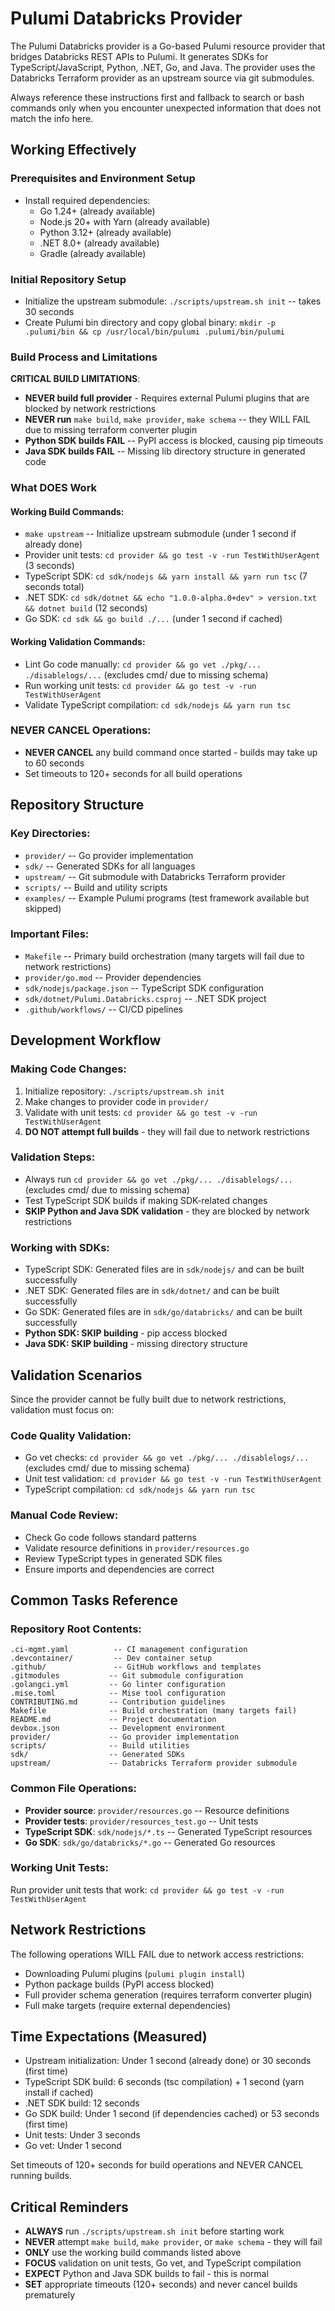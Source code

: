 # Pulumi Databricks Provider

The Pulumi Databricks provider is a Go-based Pulumi resource provider that bridges Databricks REST APIs to Pulumi. It generates SDKs for TypeScript/JavaScript, Python, .NET, Go, and Java. The provider uses the Databricks Terraform provider as an upstream source via git submodules.

Always reference these instructions first and fallback to search or bash commands only when you encounter unexpected information that does not match the info here.

## Working Effectively

### Prerequisites and Environment Setup
- Install required dependencies:
  - Go 1.24+ (already available)
  - Node.js 20+ with Yarn (already available)
  - Python 3.12+ (already available) 
  - .NET 8.0+ (already available)
  - Gradle (already available)

### Initial Repository Setup
- Initialize the upstream submodule: `./scripts/upstream.sh init` -- takes 30 seconds
- Create Pulumi bin directory and copy global binary: `mkdir -p .pulumi/bin && cp /usr/local/bin/pulumi .pulumi/bin/pulumi`

### Build Process and Limitations

**CRITICAL BUILD LIMITATIONS**:
- **NEVER build full provider** - Requires external Pulumi plugins that are blocked by network restrictions
- **NEVER run** `make build`, `make provider`, `make schema` -- they WILL FAIL due to missing terraform converter plugin
- **Python SDK builds FAIL** -- PyPI access is blocked, causing pip timeouts
- **Java SDK builds FAIL** -- Missing lib directory structure in generated code

### What DOES Work

#### Working Build Commands:
- `make upstream` -- Initialize upstream submodule (under 1 second if already done)
- Provider unit tests: `cd provider && go test -v -run TestWithUserAgent` (3 seconds)
- TypeScript SDK: `cd sdk/nodejs && yarn install && yarn run tsc` (7 seconds total)
- .NET SDK: `cd sdk/dotnet && echo "1.0.0-alpha.0+dev" > version.txt && dotnet build` (12 seconds) 
- Go SDK: `cd sdk && go build ./...` (under 1 second if cached)

#### Working Validation Commands:
- Lint Go code manually: `cd provider && go vet ./pkg/... ./disablelogs/...` (excludes cmd/ due to missing schema)
- Run working unit tests: `cd provider && go test -v -run TestWithUserAgent`
- Validate TypeScript compilation: `cd sdk/nodejs && yarn run tsc`

### NEVER CANCEL Operations:
- **NEVER CANCEL** any build command once started - builds may take up to 60 seconds
- Set timeouts to 120+ seconds for all build operations

## Repository Structure

### Key Directories:
- `provider/` -- Go provider implementation
- `sdk/` -- Generated SDKs for all languages
- `upstream/` -- Git submodule with Databricks Terraform provider
- `scripts/` -- Build and utility scripts
- `examples/` -- Example Pulumi programs (test framework available but skipped)

### Important Files:
- `Makefile` -- Primary build orchestration (many targets will fail due to network restrictions)
- `provider/go.mod` -- Provider dependencies
- `sdk/nodejs/package.json` -- TypeScript SDK configuration
- `sdk/dotnet/Pulumi.Databricks.csproj` -- .NET SDK project
- `.github/workflows/` -- CI/CD pipelines

## Development Workflow

### Making Code Changes:
1. Initialize repository: `./scripts/upstream.sh init`
2. Make changes to provider code in `provider/`
3. Validate with unit tests: `cd provider && go test -v -run TestWithUserAgent`
4. **DO NOT attempt full builds** - they will fail due to network restrictions

### Validation Steps:
- Always run `cd provider && go vet ./pkg/... ./disablelogs/...` (excludes cmd/ due to missing schema)
- Test TypeScript SDK builds if making SDK-related changes
- **SKIP Python and Java SDK validation** - they are blocked by network restrictions

### Working with SDKs:
- TypeScript SDK: Generated files are in `sdk/nodejs/` and can be built successfully
- .NET SDK: Generated files are in `sdk/dotnet/` and can be built successfully  
- Go SDK: Generated files are in `sdk/go/databricks/` and can be built successfully
- **Python SDK: SKIP building** - pip access blocked
- **Java SDK: SKIP building** - missing directory structure

## Validation Scenarios

Since the provider cannot be fully built due to network restrictions, validation must focus on:

### Code Quality Validation:
- Go vet checks: `cd provider && go vet ./pkg/... ./disablelogs/...` (excludes cmd/ due to missing schema)
- Unit test validation: `cd provider && go test -v -run TestWithUserAgent`
- TypeScript compilation: `cd sdk/nodejs && yarn run tsc`

### Manual Code Review:
- Check Go code follows standard patterns
- Validate resource definitions in `provider/resources.go`
- Review TypeScript types in generated SDK files
- Ensure imports and dependencies are correct

## Common Tasks Reference

### Repository Root Contents:
```
.ci-mgmt.yaml          -- CI management configuration
.devcontainer/         -- Dev container setup  
.github/               -- GitHub workflows and templates
.gitmodules           -- Git submodule configuration
.golangci.yml         -- Go linter configuration
.mise.toml            -- Mise tool configuration
CONTRIBUTING.md       -- Contribution guidelines
Makefile              -- Build orchestration (many targets fail)
README.md             -- Project documentation
devbox.json           -- Development environment
provider/             -- Go provider implementation
scripts/              -- Build utilities
sdk/                  -- Generated SDKs
upstream/             -- Databricks Terraform provider submodule
```

### Common File Operations:
- **Provider source**: `provider/resources.go` -- Resource definitions
- **Provider tests**: `provider/resources_test.go` -- Unit tests  
- **TypeScript SDK**: `sdk/nodejs/*.ts` -- Generated TypeScript resources
- **Go SDK**: `sdk/go/databricks/*.go` -- Generated Go resources

### Working Unit Tests:
Run provider unit tests that work: `cd provider && go test -v -run TestWithUserAgent`

## Network Restrictions

The following operations WILL FAIL due to network access restrictions:
- Downloading Pulumi plugins (`pulumi plugin install`)
- Python package builds (PyPI access blocked)
- Full provider schema generation (requires terraform converter plugin)
- Full make targets (require external dependencies)

## Time Expectations (Measured)

- Upstream initialization: Under 1 second (already done) or 30 seconds (first time)
- TypeScript SDK build: 6 seconds (tsc compilation) + 1 second (yarn install if cached)
- .NET SDK build: 12 seconds  
- Go SDK build: Under 1 second (if dependencies cached) or 53 seconds (first time)
- Unit tests: Under 3 seconds
- Go vet: Under 1 second

Set timeouts of 120+ seconds for build operations and NEVER CANCEL running builds.

## Critical Reminders

- **ALWAYS** run `./scripts/upstream.sh init` before starting work
- **NEVER** attempt `make build`, `make provider`, or `make schema` - they will fail
- **ONLY** use the working build commands listed above
- **FOCUS** validation on unit tests, Go vet, and TypeScript compilation
- **EXPECT** Python and Java SDK builds to fail - this is normal
- **SET** appropriate timeouts (120+ seconds) and never cancel builds prematurely